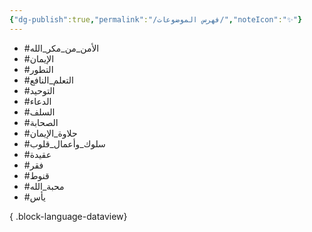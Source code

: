 ```yaml
---
{"dg-publish":true,"permalink":"/فهرس الموضوعات/","noteIcon":"✨"}
---
```



- #الأمن_من_مكر_الله
- #الإيمان
- #التطور
- #التعلم_النافع
- #التوحيد
- #الدعاء
- #السلف
- #الصحابة
- #حلاوة_الإيمان
- #سلوك_وأعمال_قلوب
- #عقيدة
- #فقر
- #قنوط
- #محبة_الله
- #يأس

{ .block-language-dataview}
